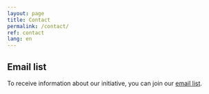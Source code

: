 ```yaml
---
layout: page
title: Contact
permalink: /contact/
ref: contact
lang: en
---
```


## Email list 
To receive information about our initiative, you can join our
[email list](https://mail.bgc-jena.mpg.de/mailman/listinfo/peace).
